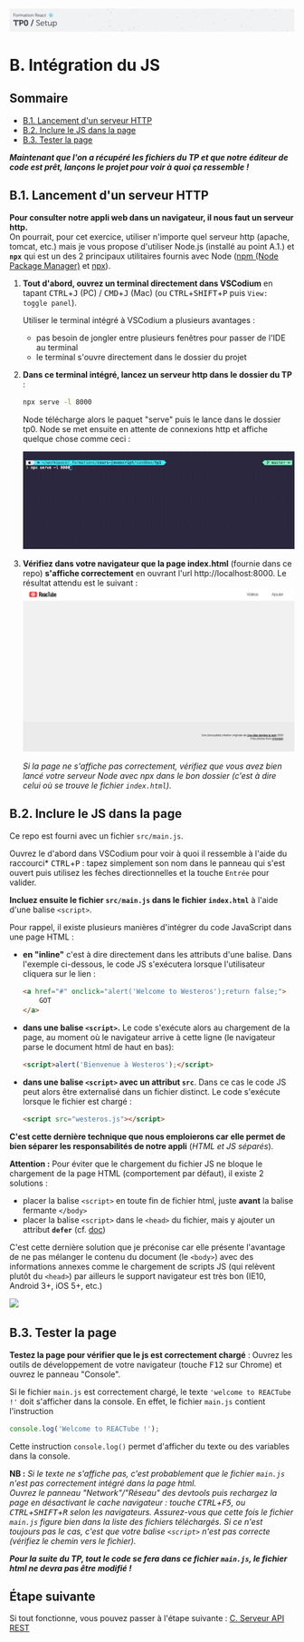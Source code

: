 <img src="images/readme/header-small.jpg" >

# B. Intégration du JS <!-- omit in toc -->

## Sommaire <!-- omit in toc -->
- [B.1. Lancement d'un serveur HTTP](#b1-lancement-dun-serveur-http)
- [B.2. Inclure le JS dans la page](#b2-inclure-le-js-dans-la-page)
- [B.3. Tester la page](#b3-tester-la-page)

***Maintenant que l'on a récupéré les fichiers du TP et que notre éditeur de code est prêt, lançons le projet pour voir à quoi ça ressemble !***

## B.1. Lancement d'un serveur HTTP

**Pour consulter notre appli web dans un navigateur, il nous faut un serveur http.** <br>On pourrait, pour cet exercice, utiliser n'importe quel serveur http (apache, tomcat, etc.) mais je vous propose d'utiliser Node.js (installé au point A.1.) et **`npx`** qui est un des 2 principaux utilitaires fournis avec Node ([npm (Node Package Manager)](https://fr.wikipedia.org/wiki/Npm) et [npx](https://www.npmjs.com/package/npx)).

1. **Tout d'abord, ouvrez un terminal directement dans VSCodium** en tapant <kbd>CTRL</kbd>+<kbd>J</kbd> (PC) / <kbd>CMD</kbd>+<kbd>J</kbd> (Mac) (ou <kbd>CTRL</kbd>+<kbd>SHIFT</kbd>+<kbd>P</kbd> puis `View: toggle panel`).

	Utiliser le terminal intégré à VSCodium a plusieurs avantages :
	- pas besoin de jongler entre plusieurs fenêtres pour passer de l'IDE au terminal
	- le terminal s'ouvre directement dans le dossier du projet

2. **Dans ce terminal intégré, lancez un serveur http dans le dossier du TP** :
	```bash
	npx serve -l 8000
	```

	Node télécharge alors le paquet "serve" puis le lance dans le dossier tp0. Node se met ensuite en attente de connexions http et affiche quelque chose comme ceci :

	<img src="images/readme/npx-serve.gif" />

3. **Vérifiez dans votre navigateur que la page index.html** (fournie dans ce repo) **s'affiche correctement** en ouvrant l'url http://localhost:8000. Le résultat attendu est le suivant : <br><a href="images/readme/screen-00.png"><img src="images/readme/screen-00.png" ></a>

	*Si la page ne s'affiche pas correctement, vérifiez que vous avez bien lancé votre serveur Node avec npx dans le bon dossier (c'est à dire celui où se trouve le fichier `index.html`).*

## B.2. Inclure le JS dans la page
Ce repo est fourni avec un fichier `src/main.js`.

Ouvrez le d'abord dans VSCodium pour voir à quoi il ressemble à l'aide du raccourci* <kbd>CTRL</kbd>+<kbd>P</kbd> : tapez simplement son nom dans le panneau qui s'est ouvert puis utilisez les fèches directionnelles et la touche `Entrée` pour valider.

**Incluez ensuite le fichier `src/main.js` dans le fichier `index.html`** à l'aide d'une balise `<script>`.

Pour rappel, il existe plusieurs manières d'intégrer du code JavaScript dans une page HTML :
- **en "inline"** c'est à dire directement dans les attributs d'une balise. Dans l'exemple ci-dessous, le code JS s'exécutera lorsque l'utilisateur cliquera sur le lien :
	```html
	<a href="#" onclick="alert('Welcome to Westeros');return false;">
		GOT
	</a>
	```
- **dans une balise `<script>`.** Le code s'exécute alors au chargement de la page, au moment où le navigateur arrive à cette ligne (le navigateur parse le document html de haut en bas):
	```html
	<script>alert('Bienvenue à Westeros');</script>
	```
- **dans une balise `<script>` avec un attribut `src`**. Dans ce cas le code JS peut alors être externalisé dans un fichier distinct. Le code s'exécute lorsque le fichier est chargé :
	```html
	<script src="westeros.js"></script>
	```
**C'est cette dernière technique que nous emploierons car elle permet de bien séparer les responsabilités de notre appli** (*HTML et JS séparés*).

**Attention :** Pour éviter que le chargement du fichier JS ne bloque le chargement de la page HTML (comportement par défaut), il existe 2 solutions :
- placer la balise `<script>` en toute fin de fichier html, juste **avant** la balise fermante `</body>`
- placer la balise `<script>` dans le `<head>` du fichier, mais y ajouter un attribut **`defer`** (cf. [doc](https://developer.mozilla.org/en-US/docs/Web/HTML/Element/script#attr-defer))

C'est cette dernière solution que je préconise car elle présente l'avantage de ne pas mélanger le contenu du document (le `<body>`) avec des informations annexes comme le chargement de scripts JS (qui relèvent plutôt du `<head>`) par ailleurs le support navigateur est très bon (IE10, Android 3+, iOS 5+, etc.)

<a href="https://caniuse.com/#feat=script-defer"><img src="https://caniuse.bitsofco.de/static/v1/script-defer-1589742247382.webp" /></a>

## B.3. Tester la page
**Testez la page pour vérifier que le js est correctement chargé** : Ouvrez les outils de développement de votre navigateur (touche <kbd>F12</kbd> sur Chrome) et ouvrez le panneau "Console".

Si le fichier `main.js` est correctement chargé, le texte `'welcome to REACTube !'` doit s'afficher dans la console. En effet, le fichier `main.js` contient l'instruction
```js
console.log('Welcome to REACTube !');
```

Cette instruction `console.log()` permet d'afficher du texte ou des variables dans la console.

**NB :** _Si le texte ne s'affiche pas, c'est probablement que le fichier `main.js` n'est pas correctement intégré dans la page html. <br>Ouvrez le panneau "Network"/"Réseau" des devtools puis rechargez la page en désactivant le cache navigateur : touche <kbd>CTRL</kbd>+<kbd>F5</kbd>, ou <kbd>CTRL</kbd>+<kbd>SHIFT</kbd>+<kbd>R</kbd> selon les navigateurs. Assurez-vous que cette fois le fichier `main.js` figure bien dans la liste des fichiers téléchargés. Si ce n'est toujours pas le cas, c'est que votre balise `<script>` n'est pas correcte (vérifiez le chemin vers le fichier)._

**_Pour la suite du TP, tout le code se fera dans ce fichier `main.js`, le fichier html ne devra pas être modifié !_**

## Étape suivante <!-- omit in toc -->
Si tout fonctionne, vous pouvez passer à l'étape suivante : [C. Serveur API REST](C-serveur-rest.md)